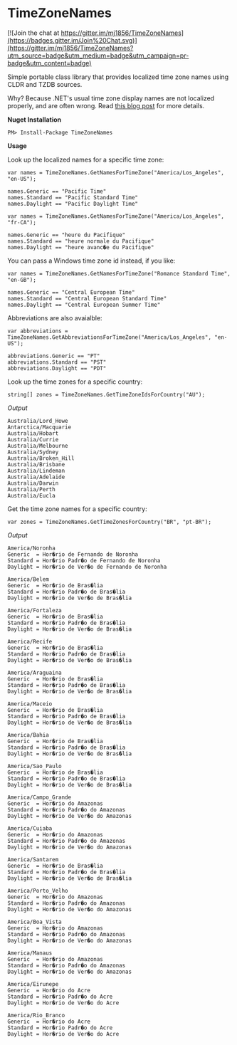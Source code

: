 TimeZoneNames
=============

[![Join the chat at https://gitter.im/mj1856/TimeZoneNames](https://badges.gitter.im/Join%20Chat.svg)](https://gitter.im/mj1856/TimeZoneNames?utm_source=badge&utm_medium=badge&utm_campaign=pr-badge&utm_content=badge)

Simple portable class library that provides localized time zone names using CLDR and TZDB sources.

Why?  Because .NET's usual time zone display names are not localized properly, and are often wrong.
Read [this blog post](http://codeofmatt.com/2014/12/26/localized-time-zone-names-in-net/) for more details.

**Nuget Installation**
```
PM> Install-Package TimeZoneNames
```

**Usage**

Look up the localized names for a specific time zone:
```
var names = TimeZoneNames.GetNamesForTimeZone("America/Los_Angeles", "en-US");

names.Generic == "Pacific Time"
names.Standard == "Pacific Standard Time"
names.Daylight == "Pacific Daylight Time"
```

```
var names = TimeZoneNames.GetNamesForTimeZone("America/Los_Angeles", "fr-CA");

names.Generic == "heure du Pacifique"
names.Standard == "heure normale du Pacifique"
names.Daylight == "heure avanc�e du Pacifique"
```

You can pass a Windows time zone id instead, if you like:
```
var names = TimeZoneNames.GetNamesForTimeZone("Romance Standard Time", "en-GB");

names.Generic == "Central European Time"
names.Standard == "Central European Standard Time"
names.Daylight == "Central European Summer Time"
```

Abbreviations are also avaialble:
```
var abbreviations = TimeZoneNames.GetAbbreviationsForTimeZone("America/Los_Angeles", "en-US");

abbreviations.Generic == "PT"
abbreviations.Standard == "PST"
abbreviations.Daylight == "PDT"
```

Look up the time zones for a specific country:
```
string[] zones = TimeZoneNames.GetTimeZoneIdsForCountry("AU");
```
*Output*
```
Australia/Lord_Howe
Antarctica/Macquarie
Australia/Hobart
Australia/Currie
Australia/Melbourne
Australia/Sydney
Australia/Broken_Hill
Australia/Brisbane
Australia/Lindeman
Australia/Adelaide
Australia/Darwin
Australia/Perth
Australia/Eucla
```

Get the time zone names for a specific country:
```
var zones = TimeZoneNames.GetTimeZonesForCountry("BR", "pt-BR");
```
*Output*
```
America/Noronha
Generic  = Hor�rio de Fernando de Noronha
Standard = Hor�rio Padr�o de Fernando de Noronha
Daylight = Hor�rio de Ver�o de Fernando de Noronha

America/Belem
Generic  = Hor�rio de Bras�lia
Standard = Hor�rio Padr�o de Bras�lia
Daylight = Hor�rio de Ver�o de Bras�lia

America/Fortaleza
Generic  = Hor�rio de Bras�lia
Standard = Hor�rio Padr�o de Bras�lia
Daylight = Hor�rio de Ver�o de Bras�lia

America/Recife
Generic  = Hor�rio de Bras�lia
Standard = Hor�rio Padr�o de Bras�lia
Daylight = Hor�rio de Ver�o de Bras�lia

America/Araguaina
Generic  = Hor�rio de Bras�lia
Standard = Hor�rio Padr�o de Bras�lia
Daylight = Hor�rio de Ver�o de Bras�lia

America/Maceio
Generic  = Hor�rio de Bras�lia
Standard = Hor�rio Padr�o de Bras�lia
Daylight = Hor�rio de Ver�o de Bras�lia

America/Bahia
Generic  = Hor�rio de Bras�lia
Standard = Hor�rio Padr�o de Bras�lia
Daylight = Hor�rio de Ver�o de Bras�lia

America/Sao_Paulo
Generic  = Hor�rio de Bras�lia
Standard = Hor�rio Padr�o de Bras�lia
Daylight = Hor�rio de Ver�o de Bras�lia

America/Campo_Grande
Generic  = Hor�rio do Amazonas
Standard = Hor�rio Padr�o do Amazonas
Daylight = Hor�rio de Ver�o do Amazonas

America/Cuiaba
Generic  = Hor�rio do Amazonas
Standard = Hor�rio Padr�o do Amazonas
Daylight = Hor�rio de Ver�o do Amazonas

America/Santarem
Generic  = Hor�rio de Bras�lia
Standard = Hor�rio Padr�o de Bras�lia
Daylight = Hor�rio de Ver�o de Bras�lia

America/Porto_Velho
Generic  = Hor�rio do Amazonas
Standard = Hor�rio Padr�o do Amazonas
Daylight = Hor�rio de Ver�o do Amazonas

America/Boa_Vista
Generic  = Hor�rio do Amazonas
Standard = Hor�rio Padr�o do Amazonas
Daylight = Hor�rio de Ver�o do Amazonas

America/Manaus
Generic  = Hor�rio do Amazonas
Standard = Hor�rio Padr�o do Amazonas
Daylight = Hor�rio de Ver�o do Amazonas

America/Eirunepe
Generic  = Hor�rio do Acre
Standard = Hor�rio Padr�o do Acre
Daylight = Hor�rio de Ver�o do Acre

America/Rio_Branco
Generic  = Hor�rio do Acre
Standard = Hor�rio Padr�o do Acre
Daylight = Hor�rio de Ver�o do Acre
```
